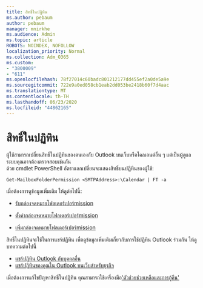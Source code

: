 ```yaml
---
title: สิทธิ์ในปฏิทิน
ms.author: pebaum
author: pebaum
manager: mnirkhe
ms.audience: Admin
ms.topic: article
ROBOTS: NOINDEX, NOFOLLOW
localization_priority: Normal
ms.collection: Adm_O365
ms.custom:
- "3800009"
- "611"
ms.openlocfilehash: 78f27014c60badc801212177dd455ef2a0de5a9e
ms.sourcegitcommit: 722e9a0ed058cb1eab2dd053be2418b60f7d4aac
ms.translationtype: MT
ms.contentlocale: th-TH
ms.lasthandoff: 06/23/2020
ms.locfileid: "44862165"
---
```

# <a name="calendar-permissions"></a>สิทธิ์ในปฏิทิน

ผู้ใช้สามารถเปลี่ยนสิทธิ์ในปฏิทินของตนเองกับ Outlook บนเว็บหรือไคลเอนต์อื่น ๆ แต่เป็นผู้ดูแลระบบคุณอาจต้องตรวจสอบเช่นกัน  
ด้วย cmdlet PowerShell อัตราแลกเปลี่ยนจะแสดงสิทธิ์บนปฏิทินของผู้ใช้:

`Get-MailboxFolderPermission <SMTPAddress>:\Calendar | FT -a`

เมื่อต้องการดูข้อมูลเพิ่มเติม ให้ดูต่อไปนี้:

- [รับกล่องจดหมายโฟลเดอร์เปอร์mission](https://docs.microsoft.com/powershell/module/exchange/get-mailboxfolderpermission?view=exchange-ps)

- [ตั้งค่ากล่องจดหมายโฟลเดอร์เปอร์mission](https://docs.microsoft.com/powershell/module/exchange/set-mailboxfolderpermission?view=exchange-ps)

- [เพิ่มกล่องจดหมายโฟลเดอร์เปอร์mission](https://office.visualstudio.com/DefaultCollection/MAX/_queries/query/Add-MailboxFolderPermission)

สิทธิ์ในปฏิทินจะใช้ในการแชร์ปฏิทิน เพื่อดูข้อมูลเพิ่มเติมเกี่ยวกับการใช้ปฏิทิน Outlook ร่วมกัน ให้ดูบทความต่อไปนี้

- [แชร์ปฏิทิน Outlook กับบุคคลอื่น](https://support.office.com/article/353ed2c1-3ec5-449d-8c73-6931a0adab88)
- [แชร์ปฏิทินของคุณใน Outlook บนเว็บสําหรับธุรกิจ](https://support.office.com/article/7ecef8ae-139c-40d9-bae2-a23977ee58d5)

เมื่อต้องการแก้ไขปัญหาสิทธิ์ในปฏิทิน คุณสามารถใช้เครื่องมือ['ตัวช่วยช่วยเหลือและการกู้คืน'](https://support.microsoft.com/office/e90bb691-c2a7-4697-a94f-88836856c72f)